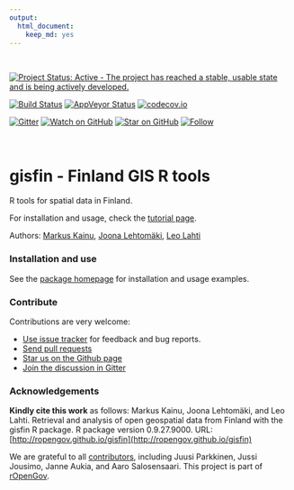 ```yaml
---
output: 
  html_document: 
    keep_md: yes
---
```





<br>

[![Project Status: Active - The project has reached a stable, usable state and is being actively developed.](http://www.repostatus.org/badges/latest/active.svg)](http://www.repostatus.org/#active)
<!--[![CRAN published](http://www.r-pkg.org/badges/version/gisfin)](http://www.r-pkg.org/pkg/gisfin)-->
[![Build Status](https://api.travis-ci.org/rOpenGov/gisfin.png)](https://travis-ci.org/rOpenGov/gisfin)
[![AppVeyor Status](https://ci.appveyor.com/api/projects/status/github/rOpenGov/gisfin?branch=master&svg=true)](https://ci.appveyor.com/project/rOpenGov/gisfin)
[![codecov.io](https://codecov.io/github/rOpenGov/gisfin/coverage.svg?branch=master)](https://codecov.io/github/rOpenGov/gisfin?branch=master)
<!--[![Downloads](http://cranlogs.r-pkg.org/badges/grand-total/gisfin)](https://cran.r-project.org/package=gisfin)-->
<!--[![Downloads](http://cranlogs.r-pkg.org/badges/gisfin)](https://cran.r-project.org/package=gisfin)-->
[![Gitter](https://badges.gitter.im/rOpenGov/gisfin.svg)](https://gitter.im/rOpenGov/gisfin?utm_source=badge&utm_medium=badge&utm_campaign=pr-badge)
[![Watch on GitHub][github-watch-badge]][github-watch]
[![Star on GitHub][github-star-badge]][github-star]
[![Follow](https://img.shields.io/twitter/follow/ropengov.svg?style=social)](https://twitter.com/intent/follow?screen_name=ropengov)

<br/>

gisfin - Finland GIS R tools
======

<!-- README.md is generated from README.Rmd. Please edit that file -->

R tools for spatial data in Finland.

For installation and usage, check the [tutorial page](https://github.com/rOpenGov/gisfin/blob/master/vignettes/gisfin_tutorial.md). 

Authors: [Markus Kainu](https://github.com/muuankarski), [Joona Lehtomäki](https://github.com/jlehtoma), [Leo Lahti](https://github.com/antagomir)



### Installation and use

See the [package homepage](http://ropengov.github.io/gisfin) for installation and usage examples.


### Contribute

Contributions are very welcome:

  * [Use issue tracker](https://github.com/ropengov/gisfin/issues) for feedback and bug reports.
  * [Send pull requests](https://github.com/ropengov/gisfin/)
  * [Star us on the Github page](https://github.com/ropengov/gisfin)
  * [Join the discussion in Gitter](https://gitter.im/rOpenGov/gisfin)


### Acknowledgements

**Kindly cite this work** as follows: Markus Kainu, Joona Lehtomäki, and Leo Lahti. Retrieval and analysis of open geospatial data from Finland with the gisfin R package. R package version 0.9.27.9000. URL: [http://ropengov.github.io/gisfin](http://ropengov.github.io/gisfin)

We are grateful to all [contributors](https://github.com/rOpenGov/gisfin/graphs/contributors), including Juusi Parkkinen, Jussi Jousimo, Janne Aukia, and Aaro Salosensaari. This project is part of [rOpenGov](http://ropengov.github.io).


[github-watch-badge]: https://img.shields.io/github/watchers/ropengov/eurostat.svg?style=social
[github-watch]: https://github.com/ropengov/eurostat/watchers
[github-star-badge]: https://img.shields.io/github/stars/ropengov/eurostat.svg?style=social
[github-star]: https://github.com/ropengov/eurostat/stargazers
[twitter]: https://twitter.com/intent/tweet?text=Check%20out%20eurostat!%20%E2%9C%A8%20Recognize%20all%20contributors,%20not%20just%20the%20ones%20who%20commit%20code%20%E2%9C%A8%20https://github.com/ropengov/eurostat%20%F0%9F%A4%97
[twitter-badge]: https://img.shields.io/twitter/url/https/github.com/ropengov/eurostat.svg?style=social


